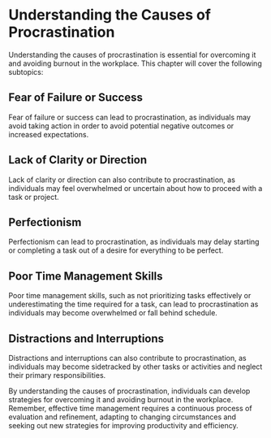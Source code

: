 # Understanding the Causes of Procrastination

Understanding the causes of procrastination is essential for overcoming it and avoiding burnout in the workplace. This chapter will cover the following subtopics:

Fear of Failure or Success
--------------------------

Fear of failure or success can lead to procrastination, as individuals may avoid taking action in order to avoid potential negative outcomes or increased expectations.

Lack of Clarity or Direction
----------------------------

Lack of clarity or direction can also contribute to procrastination, as individuals may feel overwhelmed or uncertain about how to proceed with a task or project.

Perfectionism
-------------

Perfectionism can lead to procrastination, as individuals may delay starting or completing a task out of a desire for everything to be perfect.

Poor Time Management Skills
---------------------------

Poor time management skills, such as not prioritizing tasks effectively or underestimating the time required for a task, can lead to procrastination as individuals may become overwhelmed or fall behind schedule.

Distractions and Interruptions
------------------------------

Distractions and interruptions can also contribute to procrastination, as individuals may become sidetracked by other tasks or activities and neglect their primary responsibilities.

By understanding the causes of procrastination, individuals can develop strategies for overcoming it and avoiding burnout in the workplace. Remember, effective time management requires a continuous process of evaluation and refinement, adapting to changing circumstances and seeking out new strategies for improving productivity and efficiency.
